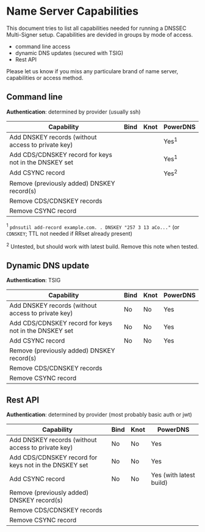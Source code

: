 # Name Server Capabilities

This document tries to list all capabilities needed for running a DNSSEC Multi-Signer setup.
Capabilities are devided in groups by mode of access.

- command line access
- dynamic DNS updates (secured with TSIG)
- Rest API

Please let us know if you miss any particulare brand of name server, capabilities or access method.

## Command line

**Authentication**: determined by provider (usually ssh)

Capability | Bind | Knot | PowerDNS
---------- | ---- | ---- | --------
Add DNSKEY records (without access to private key)| | | Yes<sup>1</sup>
Add CDS/CDNSKEY record for keys not in the DNSKEY set| | | Yes<sup>1</sup>
Add CSYNC record| | | Yes<sup>2</sup>
Remove (previously added) DNSKEY record(s)|||
Remove CDS/CDNSKEY records|||
Remove CSYNC record|||

<sup>1</sup> `pdnsutil add-record example.com. . DNSKEY "257 3 13 aCo..."` (or `CDNSKEY`; TTL not needed if RRset already present)

<sup>2</sup> Untested, but should work with latest build. Remove this note when tested.

## Dynamic DNS update

**Authentication**: TSIG

Capability | Bind | Knot | PowerDNS
---------- | ---- | ---- | --------
Add DNSKEY records (without access to private key)|No|No|Yes
Add CDS/CDNSKEY record for keys not in the DNSKEY set|No|No|Yes
Add CSYNC record|No|No|Yes
Remove (previously added) DNSKEY record(s)|||
Remove CDS/CDNSKEY records|||
Remove CSYNC record|||

## Rest API

**Authentication**: determined by provider (most probably basic auth or jwt)

Capability | Bind | Knot | PowerDNS
---------- | ---- | ---- | --------
Add DNSKEY records (without access to private key)|No|No|Yes
Add CDS/CDNSKEY record for keys not in the DNSKEY set|No|No|Yes
Add CSYNC record|No|No|Yes (with latest build)
Remove (previously added) DNSKEY record(s)|||
Remove CDS/CDNSKEY records|||
Remove CSYNC record|||
